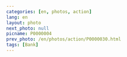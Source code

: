 ```yaml
---
categories: [en, photos, action]
lang: en
layout: photo
next_photo: null
picname: P0000004
prev_photo: /en/photos/action/P0000030.html
tags: [Bank]
---
```

